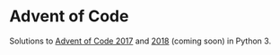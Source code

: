 # Advent of Code

Solutions to [Advent of Code 2017](https://adventofcode.com/2017) and [2018](https://adventofcode.com/2018) (coming soon) in Python 3.
